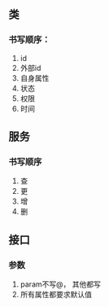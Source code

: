## 类
### 书写顺序：
1. id
2. 外部id
3. 自身属性
4. 状态
5. 权限
6. 时间

## 服务
### 书写顺序
1. 查
2. 更
3. 增
4. 删

## 接口
### 参数
1. param不写@， 其他都写
2. 所有属性都要求默认值

